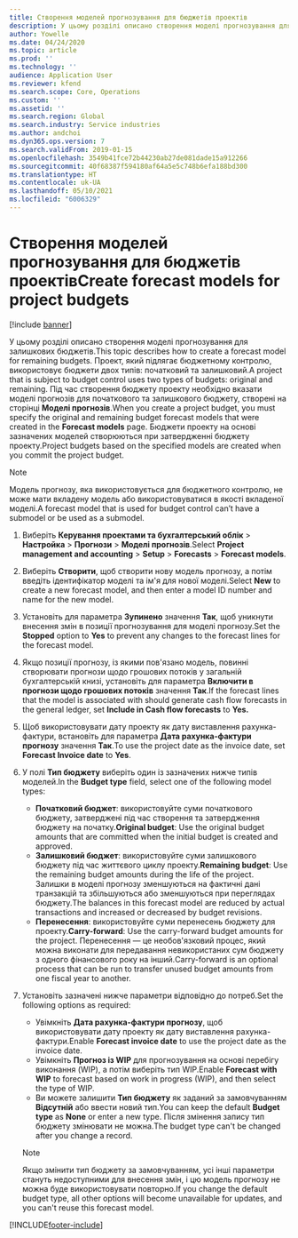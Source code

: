 ```yaml
---
title: Створення моделей прогнозування для бюджетів проектів
description: У цьому розділі описано створення моделі прогнозування для залишкових бюджетів.
author: Yowelle
ms.date: 04/24/2020
ms.topic: article
ms.prod: ''
ms.technology: ''
audience: Application User
ms.reviewer: kfend
ms.search.scope: Core, Operations
ms.custom: ''
ms.assetid: ''
ms.search.region: Global
ms.search.industry: Service industries
ms.author: andchoi
ms.dyn365.ops.version: 7
ms.search.validFrom: 2019-01-15
ms.openlocfilehash: 3549b41fce72b44230ab27de081dade15a912266
ms.sourcegitcommit: 40f68387f594180af64a5e5c748b6efa188bd300
ms.translationtype: HT
ms.contentlocale: uk-UA
ms.lasthandoff: 05/10/2021
ms.locfileid: "6006329"
---
```

# <a name="create-forecast-models-for-project-budgets"></a><span data-ttu-id="ed514-103">Створення моделей прогнозування для бюджетів проектів</span><span class="sxs-lookup"><span data-stu-id="ed514-103">Create forecast models for project budgets</span></span> 

[!include [banner](../includes/banner.md)]

<span data-ttu-id="ed514-104">У цьому розділі описано створення моделі прогнозування для залишкових бюджетів.</span><span class="sxs-lookup"><span data-stu-id="ed514-104">This topic describes how to create a forecast model for remaining budgets.</span></span> <span data-ttu-id="ed514-105">Проект, який підлягає бюджетному контролю, використовує бюджети двох типів: початковий та залишковий.</span><span class="sxs-lookup"><span data-stu-id="ed514-105">A project that is subject to budget control uses two types of budgets: original and remaining.</span></span> <span data-ttu-id="ed514-106">Під час створення бюджету проекту необхідно вказати моделі прогнозів для початкового та залишкового бюджету, створені на сторінці **Моделі прогнозів**.</span><span class="sxs-lookup"><span data-stu-id="ed514-106">When you create a project budget, you must specify the original and remaining budget forecast models that were created in the **Forecast models** page.</span></span> <span data-ttu-id="ed514-107">Бюджети проекту на основі зазначених моделей створюються при затвердженні бюджету проекту.</span><span class="sxs-lookup"><span data-stu-id="ed514-107">Project budgets based on the specified models are created when you commit the project budget.</span></span>

> [!NOTE]
> <span data-ttu-id="ed514-108">Модель прогнозу, яка використовується для бюджетного контролю, не може мати вкладену модель або використовуватися в якості вкладеної моделі.</span><span class="sxs-lookup"><span data-stu-id="ed514-108">A forecast model that is used for budget control can’t have a submodel or be used as a submodel.</span></span>

1. <span data-ttu-id="ed514-109">Виберіть **Керування проектами та бухгалтерський облік** > **Настройка** > **Прогнози**  > **Моделі прогнозів**.</span><span class="sxs-lookup"><span data-stu-id="ed514-109">Select **Project management and accounting** > **Setup** > **Forecasts**  > **Forecast models**.</span></span>
2. <span data-ttu-id="ed514-110">Виберіть **Створити**, щоб створити нову модель прогнозу, а потім введіть ідентифікатор моделі та ім'я для нової моделі.</span><span class="sxs-lookup"><span data-stu-id="ed514-110">Select **New** to create a new forecast model, and then enter a model ID number and name for the new model.</span></span> 
3. <span data-ttu-id="ed514-111">Установіть для параметра **Зупинено** значення **Так**, щоб уникнути внесення змін в позиції прогнозування для моделі прогнозу.</span><span class="sxs-lookup"><span data-stu-id="ed514-111">Set the **Stopped** option to **Yes** to prevent any changes to the forecast lines for the forecast model.</span></span> 
4. <span data-ttu-id="ed514-112">Якщо позиції прогнозу, із якими пов'язано модель, повинні створювати прогнози щодо грошових потоків у загальній бухгалтерській книзі, установіть для параметра **Включити в прогнози щодо грошових потоків** значення **Так**.</span><span class="sxs-lookup"><span data-stu-id="ed514-112">If the forecast lines that the model is associated with should generate cash flow forecasts in the general ledger, set **Include in Cash flow forecasts** to **Yes.**</span></span> 
5. <span data-ttu-id="ed514-113">Щоб використовувати дату проекту як дату виставлення рахунка-фактури, встановіть для параметра **Дата рахунка-фактури прогнозу** значення **Так**.</span><span class="sxs-lookup"><span data-stu-id="ed514-113">To use the project date as the invoice date, set **Forecast Invoice date** to **Yes**.</span></span> 
6. <span data-ttu-id="ed514-114">У полі **Тип бюджету** виберіть один із зазначених нижче типів моделей.</span><span class="sxs-lookup"><span data-stu-id="ed514-114">In the **Budget type** field, select one of the following model types:</span></span>

   - <span data-ttu-id="ed514-115">**Початковий бюджет**: використовуйте суми початкового бюджету, затверджені під час створення та затвердження бюджету на початку.</span><span class="sxs-lookup"><span data-stu-id="ed514-115">**Original budget**: Use the original budget amounts that are committed when the initial budget is created and approved.</span></span>
   - <span data-ttu-id="ed514-116">**Залишковий бюджет**: використовуйте суми залишкового бюджету під час життєвого циклу проекту.</span><span class="sxs-lookup"><span data-stu-id="ed514-116">**Remaining budget**: Use the remaining budget amounts during the life of the project.</span></span> <span data-ttu-id="ed514-117">Залишки в моделі прогнозу зменшуються на фактичні дані транзакцій та збільшуються або зменшуються при переглядах бюджету.</span><span class="sxs-lookup"><span data-stu-id="ed514-117">The balances in this forecast model are reduced by actual transactions and increased or decreased by budget revisions.</span></span>
   - <span data-ttu-id="ed514-118">**Перенесення**: використовуйте суми перенесень бюджету для проекту.</span><span class="sxs-lookup"><span data-stu-id="ed514-118">**Carry-forward**: Use the carry-forward budget amounts for the project.</span></span> <span data-ttu-id="ed514-119">Перенесення — це необов'язковий процес, який можна виконати для передавання невикористаних сум бюджету з одного фінансового року на інший.</span><span class="sxs-lookup"><span data-stu-id="ed514-119">Carry-forward is an optional process that can be run to transfer unused budget amounts from one fiscal year to another.</span></span>

7. <span data-ttu-id="ed514-120">Установіть зазначені нижче параметри відповідно до потреб.</span><span class="sxs-lookup"><span data-stu-id="ed514-120">Set the following options as required:</span></span>

   - <span data-ttu-id="ed514-121">Увімкніть **Дата рахунка-фактури прогнозу**, щоб використовувати дату проекту як дату виставлення рахунка-фактури.</span><span class="sxs-lookup"><span data-stu-id="ed514-121">Enable **Forecast invoice date** to use the project date as the invoice date.</span></span>
   - <span data-ttu-id="ed514-122">Увімкніть **Прогноз із WIP** для прогнозування на основі перебігу виконання (WIP), а потім виберіть тип WIP.</span><span class="sxs-lookup"><span data-stu-id="ed514-122">Enable **Forecast with WIP** to forecast based on work in progress (WIP), and then select the type of WIP.</span></span> 
   - <span data-ttu-id="ed514-123">Ви можете залишити **Тип бюджету** як заданий за замовчуванням **Відсутній** або ввести новий тип.</span><span class="sxs-lookup"><span data-stu-id="ed514-123">You can keep the default **Budget type** as **None** or enter a new type.</span></span> <span data-ttu-id="ed514-124">Після змінення запису тип бюджету змінювати не можна.</span><span class="sxs-lookup"><span data-stu-id="ed514-124">The budget type can't be changed after you change a record.</span></span>     
    > [!NOTE]
    > <span data-ttu-id="ed514-125">Якщо змінити тип бюджету за замовчуванням, усі інші параметри стануть недоступними для внесення змін, і цю модель прогнозу не можна буде використовувати повторно.</span><span class="sxs-lookup"><span data-stu-id="ed514-125">If you change the default budget type, all other options will become unavailable for updates, and you can't reuse this forecast model.</span></span> 
   


 



[!INCLUDE[footer-include](../includes/footer-banner.md)]